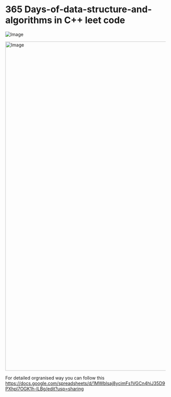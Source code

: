 # 365 Days-of-data-structure-and-algorithms in C++ leet code 

![Image](https://github.com/user-attachments/assets/e8b2d937-ce8b-45d7-a2a6-5e04306cb581)

<img width="1918" height="1032" alt="Image" src="https://github.com/user-attachments/assets/d34f241c-9d04-4571-811e-988b7dbbb812" />

For detailed  orgranised way you can follow this https://docs.google.com/spreadsheets/d/1MWblsaj8ycimFs1VGCn4hiJ35D9PXhpl7OGK1h-lLBg/edit?usp=sharing


